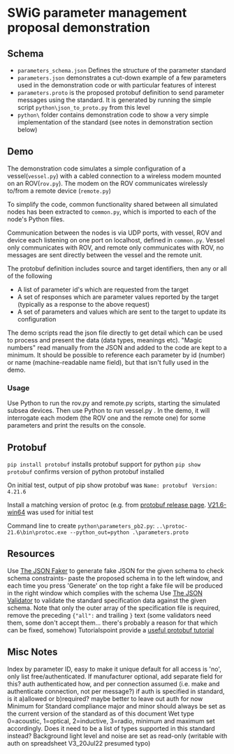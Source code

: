# SWiG parameter management proposal demonstration

## Schema
* `parameters_schema.json` Defines the structure of the parameter standard
* `parameters.json` demonstrates a cut-down example of a few parameters used in the demonstration code or with particular features of interest
* `parameters.proto` is the proposed protobuf definition to send parameter messages using the standard. It is generated by running the simple script `python\json_to_proto.py` from this level
* `python\` folder contains demonstration code to show a very simple implementation of the standard (see notes in demonstration section below)

## Demo
The demonstration code simulates a simple configuration of a vessel(`vessel.py`) with a cabled connection to a wireless modem mounted on an ROV(`rov.py`). The modem on the ROV communicates wirelessly to/from a remote device (`remote.py`)

To simplify the code, common functionality shared between all simulated nodes has been extracted to `common.py`, which is imported to each of the node's Python files.

Communication between the nodes is via UDP ports, with vessel, ROV and device each listening on one port on localhost, defined in `common.py`. Vessel only communicates with ROV, and remote only communicates with ROV, no messages are sent directly between the vessel and the remote unit.

The protobuf definition includes source and target identifiers, then any or all of the following
* A list of parameter id's which are requested from the target
* A set of responses which are parameter values reported by the target (typically as a response to the above request)
* A set of parameters and values which are sent to the target to update its configuration

The demo scripts read the json file directly to get detail which can be used to process and present the data (data types, meanings etc). "Magic numbers" read manually from the JSON and added to the code are kept to a minimum. It should be possible to reference each parameter by id (number) or name (machine-readable name field), but that isn't fully used in the demo.

### Usage
Use Python to run the rov.py and remote.py scripts, starting the simulated subsea devices.
Then use Python to run vessel.py . In the demo, it will interrogate each modem (the ROV one and the remote one) for some parameters and print the results on the console.

## Protobuf
`pip install protobuf` installs protobuf support for python
`pip show protobuf` confirms version of python protobuf installed 

On initial test, output of pip show protobuf was
` Name: protobuf `
` Version: 4.21.6`

Install a matching version of protoc (e.g. from [protobuf release page](https://github.com/protocolbuffers/protobuf/releases).
[V21.6-win64](https://github.com/protocolbuffers/protobuf/releases/download/v21.6/protoc-21.6-win64.zip) was used for initial test

Command line to create `python\parameters_pb2.py`:
`..\protoc-21.6\bin\protoc.exe --python_out=python .\parameters.proto`

## Resources
Use [The JSON Faker](https://json-schema-faker.js.org/) to generate fake JSON for the given schema to check schema constraints- paste the proposed schema in to the left window, and each time you press 'Generate' on the top right a fake file will be produced in the right window which complies with the schema
Use [The JSON Validator](https://www.jsonschemavalidator.net/) to validate the standard specification data against the given schema. Note that only the outer array of the specification file is required, remove the preceding `{"all":` and trailing `}` text (some validators need them, some don't accept them... there's probably a reason for that which can be fixed, somehow)
Tutorialspoint provide a [useful protobuf tutorial](https://www.tutorialspoint.com/protobuf/index.htm)

## Misc Notes
Index by parameter ID, easy to make it unique
default for all access is 'no', only list free/authenticated. If manufacturer optional, add separate field for this?
auth authenticated how, and per connection assumed (i.e. make and authenticate connection, not per message?)
if auth is specified in standard, is it a)allowed or b)required? maybe better to leave out auth for now
Minimum for Standard compliance major and minor should always be set as the current version of the standard as of this document
Wet type 0=acoustic, 1=optical, 2=inductive, 3=radio, minimum and maximum set accordingly. Does it need to be a list of types supported in this standard instead?
Background light level and noise are set as read-only (writable with auth on spreadsheet V3_20Jul22 presumed typo)